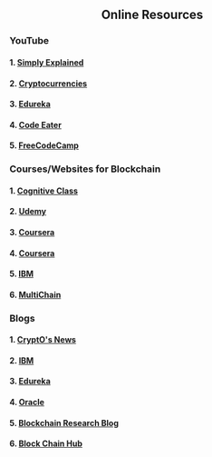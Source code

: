 <h2 align="center"> Online Resources</h2>
<h3>YouTube</h3>
<h4>1.  <a href="https://www.youtube.com/playlist?list=PLzvRQMJ9HDiSbvXWQ7OdgVccdr7Wni5Qw"> Simply Explained</a> </h4>
<h4> 2. <a href="https://www.youtube.com/playlist?list=PL2-dafEMk2A7jW7CYUJsBu58JH27bqaNL"> Cryptocurrencies</a> </h4>
<h4> 3. <a href="https://www.youtube.com/watch?v=QCvL-DWcojc"> Edureka</a></h4>
<h4> 4. <a href="https://www.youtube.com/watch?v=VU59tR982W4&list=PLgPmWS2dQHW-BRQCQCNYgmHUfCN115pn0"> Code Eater</a></h4>
<h4> 5. <a href="https://www.youtube.com/watch?v=M576WGiDBdQ"> FreeCodeCamp</a></h4>
 
 
<h3>Courses/Websites for Blockchain</h3>
<h4>1. <a href="https://cognitiveclass.ai/courses/blockchain-course/"> Cognitive Class</a></h4>
<h4> 2. <a href="https://www.udemy.com/ethereum-and-solidity-the-complete-developers-guide/"> Udemy</a></h4>
<h4>3. <a href="https://www.coursera.org/learn/blockchain-foundations-and-use-cases"> Coursera</a></h4>
<h4>4. <a href="https://www.coursera.org/learn/blockchain-basics"> Coursera</a> </h4>
<h4>5. <a href="https://www.ibm.com/blockchain/hyperledger"> IBM</a></h4>
<h4>6. <a href="https://www.multichain.com/developers/"> MultiChain</a></h4>


<h3>Blogs</h3>
<h4>1. <a href="https://www.crypt0snews.com/"> CryptO's News</a></h4>
  <h4>2. <a href="https://www.ibm.com/blogs/blockchain"> IBM</a></h4>
  <h4>3. <a href="https://www.edureka.co/blog/category/blockchain/"> Edureka</a></h4>
  <h4>4. <a href="https://blogs.oracle.com/blockchain/ "> Oracle</a></h4>
  <h4>5. <a href="https://www.blockchainresearchlab.org/blog/"> Blockchain Research Blog</a></h4>
  <h4>6. <a href="https://blockchainhub.net/blog/"> Block Chain Hub</a></h4>
  
 
  
